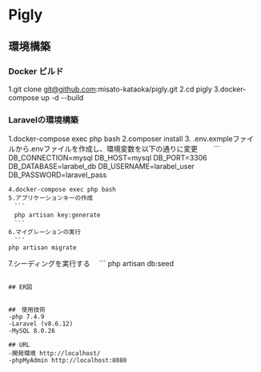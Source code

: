# Pigly


## 環境構築
### Docker ビルド
1.git clone git@github.com:misato-kataoka/pigly.git
2.cd pigly
3.docker-compose up -d --build

### Laravelの環境構築
1.docker-compose exec php bash
2.composer install
3. .env.exmpleファイルから.envファイルを作成し、環境変数を以下の通りに変更
　　```
  DB_CONNECTION=mysql
  DB_HOST=mysql
  DB_PORT=3306
  DB_DATABASE=larabel_db
  DB_USERNAME=larabel_user
  DB_PASSWORD=laravel_pass
  ```
4.docker-compose exec php bash
5.アプリケーションキーの作成
　```
　php artisan key:generate
　```
6.マイグレーションの実行
　```
  php artisan migrate
  ```
7.シーディングを実行する
　```
  php artisan db:seed
  ```

## ER図


##　使用技術
-php 7.4.9
-Laravel (v8.6.12)
-MySQL 8.0.26

## URL
-開発環境 http://localhost/
-phpMyAdmin http://localhost:8080

